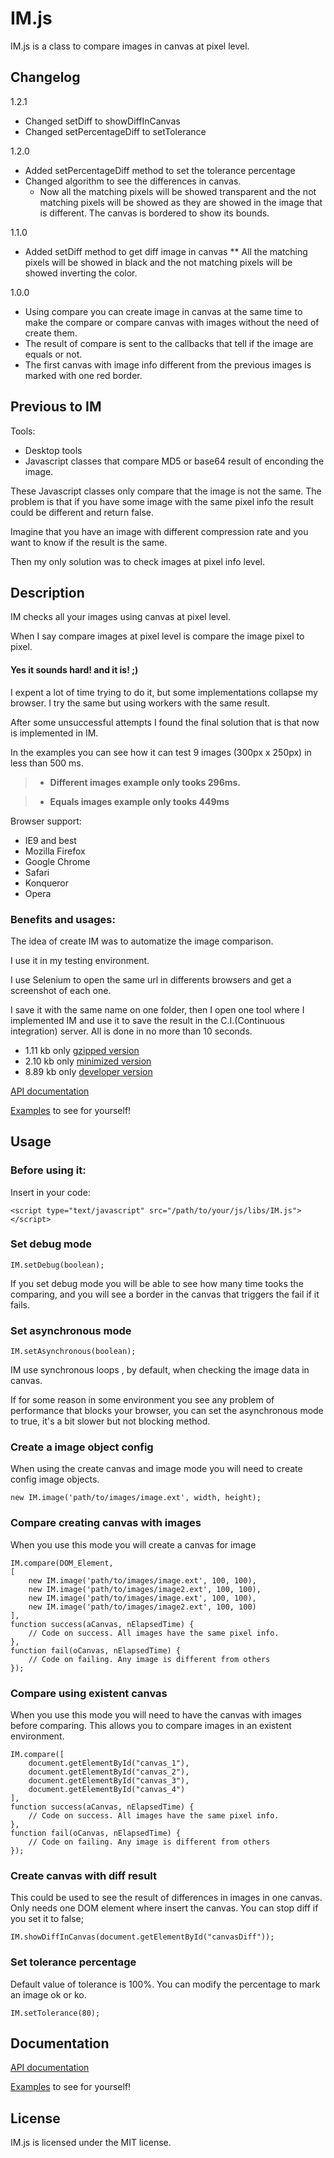 # IM.js
IM.js is a class to compare images in canvas at pixel level.

## Changelog

1.2.1

* Changed setDiff to showDiffInCanvas
* Changed setPercentageDiff to setTolerance

1.2.0

* Added setPercentageDiff method to set the tolerance percentage
* Changed algorithm to see the differences in canvas.
    * Now all the matching pixels will be showed transparent and the not matching pixels will be showed as they are
showed in the image that is different. The canvas is bordered to show its bounds.

1.1.0

* Added setDiff method to get diff image in canvas
** All the matching pixels will be showed in black and the not matching pixels will be showed inverting the color.

1.0.0

* Using compare you can create image in canvas at the same time to make the compare or compare canvas with images
without the need of create them.
* The result of compare is sent to the callbacks that tell if the image are equals or not.
* The first canvas with image info different from the previous images is marked with one red border.

## Previous to IM

Tools:

* Desktop tools
* Javascript classes that compare MD5 or base64 result of enconding the image.

These Javascript classes only compare that the image is not the same.
The problem is that if you have some image with the same pixel info the result could be different and return false.

Imagine that you have an image with different compression rate and you want to know if the result is the same.

Then my only solution was to check images at pixel info level.

## Description

IM checks all your images using canvas at pixel level.

When I say compare images at pixel level is compare the image pixel to pixel.

#### Yes it sounds hard! and it is! ;)

I expent a lot of time trying to do it, but some implementations collapse my browser.
I try the same but using workers with the same result.

After some unsuccessful attempts I found the final solution that is that now is implemented in IM.

In the examples you can see how it can test 9 images (300px x 250px) in less than 500 ms.


> - **Different images example only tooks 296ms.**

> - **Equals images example only tooks 449ms**

Browser support:

* IE9 and best
* Mozilla Firefox
* Google Chrome
* Safari
* Konqueror
* Opera


### Benefits and usages:

The idea of create IM was to automatize the image comparison.

I use it in my testing environment.

I use Selenium to open the same url in differents browsers and get a screenshot
of each one.

I save it with the same name on one folder, then I open one tool where I implemented IM and use it to
save the result in the C.I.(Continuous integration) server. All is done in no more than 10 seconds.

* 1.11 kb only [gzipped version](http://tcorral.github.com/IM.js/versions/IM.gz)
* 2.10 kb only [minimized version](http://tcorral.github.com/IM.js/versions/IM.min.js)
* 8.89 kb only [developer version](http://tcorral.github.com/IM.js/versions/IM.js)

[API documentation](http://tcorral.github.com/IM.js/examples_and_documents/jsdoc/index.html)

[Examples](http://tcorral.github.com/IM.js/examples_and_documents/index.html) to see for yourself!

## Usage

### Before using it:
Insert in your code:

	<script type="text/javascript" src="/path/to/your/js/libs/IM.js"></script>

### Set debug mode

	IM.setDebug(boolean);

If you set debug mode you will be able to see how many time tooks the comparing, and you will see a border in the
canvas that triggers the fail if it fails.

### Set asynchronous mode

	IM.setAsynchronous(boolean);

IM use synchronous loops , by default, when checking the image data in canvas.

If for some reason in some environment you see any problem of performance that blocks your browser,
you can set the asynchronous mode to true, it's a bit slower but not blocking method.

### Create a image object config

When using the create canvas and image mode you will need to create config image objects.

	new IM.image('path/to/images/image.ext', width, height);

### Compare creating canvas with images

When you use this mode you will create a canvas for image

	IM.compare(DOM_Element,
    [
        new IM.image('path/to/images/image.ext', 100, 100),
        new IM.image('path/to/images/image2.ext', 100, 100),
        new IM.image('path/to/images/image.ext', 100, 100),
        new IM.image('path/to/images/image2.ext', 100, 100)
    ],
    function success(aCanvas, nElapsedTime) {
        // Code on success. All images have the same pixel info.
    },
    function fail(oCanvas, nElapsedTime) {
        // Code on failing. Any image is different from others
    });

### Compare using existent canvas

When you use this mode you will need to have the canvas with images before comparing. This allows you to compare
images in an existent environment.

	IM.compare([
        document.getElementById("canvas_1"),
        document.getElementById("canvas_2"),
        document.getElementById("canvas_3"),
        document.getElementById("canvas_4")
    ],
    function success(aCanvas, nElapsedTime) {
        // Code on success. All images have the same pixel info.
    },
    function fail(oCanvas, nElapsedTime) {
        // Code on failing. Any image is different from others
    });

### Create canvas with diff result

This could be used to see the result of differences in images in one canvas.
Only needs one DOM element where insert the canvas.
You can stop diff if you set it to false;

	IM.showDiffInCanvas(document.getElementById("canvasDiff"));

### Set tolerance percentage

Default value of tolerance is 100%.
You can modify the percentage to mark an image ok or ko.

	IM.setTolerance(80);


## Documentation

[API documentation](http://tcorral.github.com/IM.js/examples_and_documents/jsdoc/index.html)

[Examples](http://tcorral.github.com/IM.js/examples_and_documents/index.html) to see for yourself!

## License

IM.js is licensed under the MIT license.
